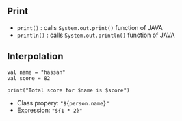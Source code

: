 ## Print
* `print()` : calls `System.out.print()` function of JAVA
* `println()` : calls `System.out.println()` function of JAVA

## Interpolation
```
val name = "hassan"
val score = 82

print("Total score for $name is $score")
```
* Class propery: `"${person.name}"`
* Expression:  `"${1 * 2}"`
